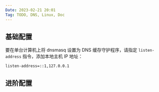 ```yaml
---
Date: 2023-02-21 20:01
Tag: TODO, DNS, Linux, Doc
---
```



## 基础配置

要在单台计算机上将 dnsmasq 设置为 DNS 缓存守护程序，请指定 `listen-address` 指令，添加本地主机 IP 地址：
```
listen-address=::1,127.0.0.1
```

## 进阶配置
